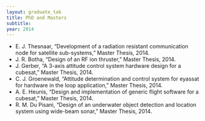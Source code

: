 ```yaml
---
layout: graduate_tab
title: PhD and Masters
subtitle: 
year: 2014
---
```


<!---
#### 2014
-->
- E. J. Thesnaar, “Development of a radiation resistant communication node for satellite sub-systems,” Master Thesis, 2014.
- J. R. Botha, “Design of an RF ion thruster,” Master Thesis, 2014.
- J. Gerber, “A 3-axis attitude control system hardware design for a cubesat,” Master Thesis, 2014.
- C. J. Groenewald, “Attitude determination and control system for eyassat for hardware in the loop application,” Master Thesis, 2014.
- A. E. Heunis, “Design and implementation of generic flight software for a cubesat,” Master Thesis, 2014.
- R. M. Du Pisani, “Design of an underwater object detection and location system using wide-beam sonar,” Master Thesis, 2014.
